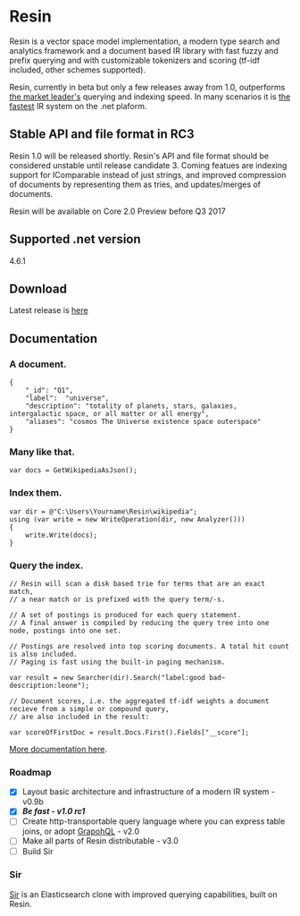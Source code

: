 # Resin

Resin is a vector space model implementation, a modern type search and analytics framework and a document based IR library with fast fuzzy and prefix querying and with customizable tokenizers and scoring (tf-idf included, other schemes supported).

Resin, currently in beta but only a few releases away from 1.0, outperforms [the market leader's](https://lucenenet.apache.org/) querying and indexing speed. In many scenarios it is [the fastest](https://github.com/kreeben/resin/wiki/Lucene-vs-Resin-1.0-RC2) IR system on the .net plaform. 

## Stable API and file format in RC3

Resin 1.0 will be released shortly. Resin's API and file format should be considered unstable until release candidate 3. Coming featues are indexing support for IComparable instead of just strings, and improved compression of documents by representing them as tries, and updates/merges of documents.

Resin will be available on Core 2.0 Preview before Q3 2017

## Supported .net version

4.6.1

## Download

Latest release is [here](https://github.com/kreeben/resin/releases/latest)

## Documentation

### A document.

	{
		"_id": "Q1",
		"label":  "universe",
		"description": "totality of planets, stars, galaxies, intergalactic space, or all matter or all energy",
		"aliases": "cosmos The Universe existence space outerspace"
	}

### Many like that.
	
	var docs = GetWikipediaAsJson();

### Index them.

	var dir = @"C:\Users\Yourname\Resin\wikipedia";
	using (var write = new WriteOperation(dir, new Analyzer()))
	{
		write.Write(docs);
	}

### Query the index.
<a name="inproc" id="inproc"></a>

	// Resin will scan a disk based trie for terms that are an exact match,
	// a near match or is prefixed with the query term/-s.
	
	// A set of postings is produced for each query statement.
	// A final answer is compiled by reducing the query tree into one node, postings into one set.
		
	// Postings are resolved into top scoring documents. A total hit count is also included.
	// Paging is fast using the built-in paging mechanism.
	
	var result = new Searcher(dir).Search("label:good bad~ description:leone");
	
	// Document scores, i.e. the aggregated tf-idf weights a document recieve from a simple or compound query,
	// are also included in the result:
	
	var scoreOfFirstDoc = result.Docs.First().Fields["__score"];

[More documentation here](https://github.com/kreeben/resin/wiki). 

### Roadmap

- [x] Layout basic architecture and infrastructure of a modern IR system - v0.9b
- [x] ___Be fast - v1.0 rc1___
- [ ] Create http-transportable query language where you can express table joins, or adopt [GrapohQL](http://graphql.org/) - v2.0
- [ ] Make all parts of Resin distributable - v3.0
- [ ] Build Sir

### Sir

[Sir](https://github.com/kreeben/sir) is an Elasticsearch clone with improved querying capabilities, built on Resin.
